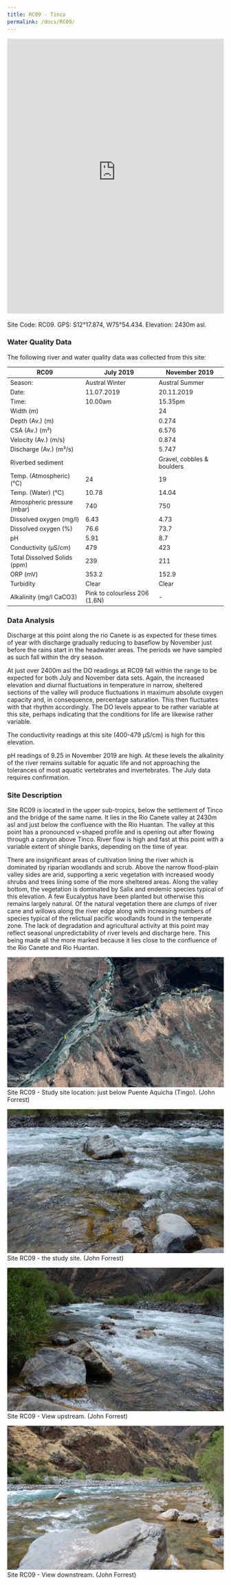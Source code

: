 ```yaml
---
title: RC09 - Tinco
permalink: /docs/RC09/
---
```


<iframe width="100%" height="640" allowfullscreen style="border-style:none;" src="https://cavep-undc-hosting.netlify.com/sites/RC09/app-files/"></iframe>


Site Code: RC09.  GPS: S12°17.874, W75°54.434. Elevation:
2430m asl.

### Water Quality Data

The following river and water quality data was collected from this site:

| RC09                         | July 2019                     | November 2019            |
|------------------------------|-------------------------------|--------------------------|
| Season:                      | Austral Winter                | Austral Summer           |
| Date:                        | 11.07.2019                    | 20.11.2019               |
| Time:                        | 10.00am                       | 15.35pm                  |
| Width (m)                    |                               | 24                       |
| Depth (Av.) (m)              |                               | 0.274                    |
| CSA (Av.) (m²)               |                               | 6.576                    |
| Velocity (Av.) (m/s)         |                               | 0.874                    |
| Discharge (Av.) (m³/s)       |                               | 5.747                    |
| Riverbed sediment            |                               | Gravel, cobbles & boulders |
| Temp. (Atmospheric) (°C)     | 24                            | 19                       |
| Temp. (Water) (°C)           | 10.78                         | 14.04                    |
| Atmospheric pressure (mbar)  | 740                           | 750                      |
| Dissolved oxygen (mg/l)      | 6.43                          | 4.73                     |
| Dissolved oxygen (%)         | 76.6                          | 73.7                     |
| pH                           | 5.91                          | 8.7                      |
| Conductivity (µS/cm)         | 479                           | 423                      |
| Total Dissolved Solids (ppm) | 239                           | 211                      |
| ORP (mV)                     | 353.2                         | 152.9                    |
| Turbidity                    | Clear                         | Clear                    |
| Alkalinity (mg/l CaCO3)      | Pink to colourless 206 (1.6N) |  -                       |

### Data Analysis
Discharge at this point along the rio Canete is as expected for these times of year with discharge gradually reducing to baseflow by November just before the rains start in the headwater areas. The periods we have sampled as such fall within the dry season.

At just over 2400m asl the DO readings at RC09 fall within the range to be expected for both July and November data sets. Again, the increased elevation and diurnal fluctuations in temperature in narrow, sheltered sections of the valley will produce fluctuations in maximum absolute oxygen capacity and, in consequence, percentage saturation. This then fluctuates with that rhythm accordingly. The DO levels appear to be rather variable at this site, perhaps indicating that the conditions for life are likewise rather variable. 

The conductivity readings at this site (400-479 µS/cm) is high for this elevation.

pH readings of 9.25 in November 2019 are high. At these levels the alkalinity of the river remains suitable for aquatic life and not approaching the tolerances of most aquatic vertebrates and invertebrates. The July data requires confirmation. 
  
### Site Description
Site RC09 is located in the upper sub-tropics, below the settlement of Tinco and the bridge of the same name. It lies in the Rio Canete valley at 2430m asl and just below the confluence with the Rio Huantan. The valley at this point has a pronounced v-shaped profile and is opening out after flowing through a canyon above Tinco. River flow is high and fast at this point with a variable extent of shingle banks, depending on the time of year.

There are insignificant areas of cultivation lining the river which is dominated by riparian woodlands and scrub. Above the narrow flood-plain valley sides are arid, supporting a xeric vegetation with increased woody shrubs and trees lining some of the more sheltered areas. Along the valley bottom, the vegetation is dominated by Salix and endemic species typical of this elevation. A few Eucalyptus have been planted but otherwise this remains largely natural. Of the natural vegetation there are clumps of river cane and willows along the river edge along with increasing numbers of species typical of the relictual pacific woodlands found in the temperate zone. The lack of degradation and agricultural activity at this point may reflect seasonal unpredictability of river levels and discharge here. This being made all the more marked because it lies close to the confluence of the Rio Canete and Rio Huantan. 


![RC09 View upstream](/assets/SiteDescriptions/RC09/RC09Tingo.jpg)
Site RC09 - Study site location: just below Puente Aquicha (Tingo). (John Forrest)


![Site RC09 - the study site. (John Forrest)](/assets/SiteDescriptions/RC09/RC09Studysite.JPG)
Site RC09 - the study site. (John Forrest)


![RC09 View upstream](/assets/SiteDescriptions/RC09/RC09Viewupstream.JPG)
Site RC09 - View upstream. (John Forrest)


![RC09 View downstream](/assets/SiteDescriptions/RC09/RC09Viewdownstream.JPG)
Site RC09 - View downstream. (John Forrest)
